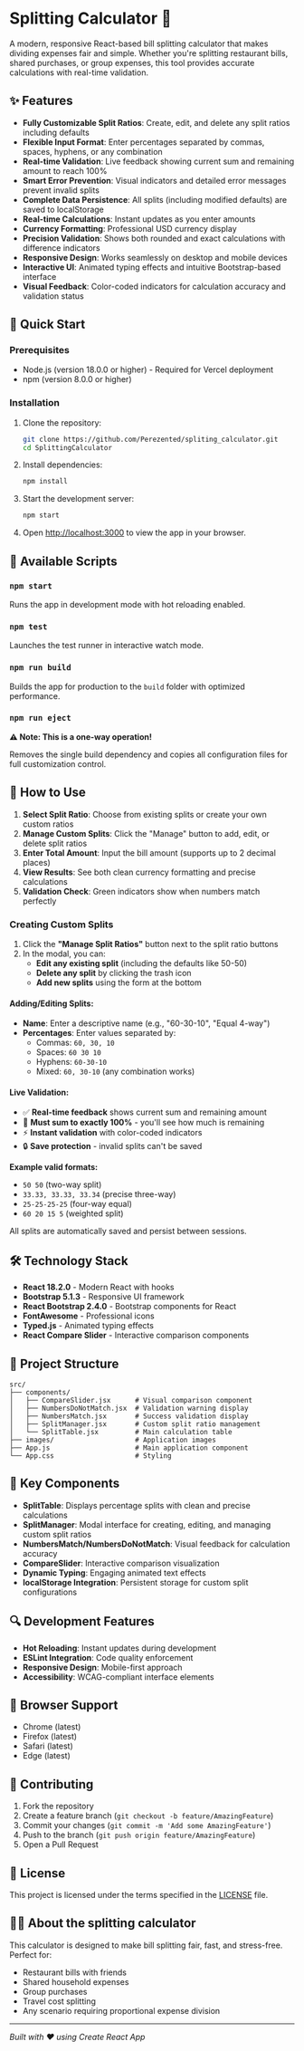 # Splitting Calculator 🧮

A modern, responsive React-based bill splitting calculator that makes dividing expenses fair and simple. Whether you're splitting restaurant bills, shared purchases, or group expenses, this tool provides accurate calculations with real-time validation.

## ✨ Features

- **Fully Customizable Split Ratios**: Create, edit, and delete any split ratios including defaults
- **Flexible Input Format**: Enter percentages separated by commas, spaces, hyphens, or any combination
- **Real-time Validation**: Live feedback showing current sum and remaining amount to reach 100%
- **Smart Error Prevention**: Visual indicators and detailed error messages prevent invalid splits
- **Complete Data Persistence**: All splits (including modified defaults) are saved to localStorage
- **Real-time Calculations**: Instant updates as you enter amounts
- **Currency Formatting**: Professional USD currency display
- **Precision Validation**: Shows both rounded and exact calculations with difference indicators
- **Responsive Design**: Works seamlessly on desktop and mobile devices
- **Interactive UI**: Animated typing effects and intuitive Bootstrap-based interface
- **Visual Feedback**: Color-coded indicators for calculation accuracy and validation status

## 🚀 Quick Start

### Prerequisites

- Node.js (version 18.0.0 or higher) - Required for Vercel deployment
- npm (version 8.0.0 or higher)

### Installation

1. Clone the repository:
   ```bash
   git clone https://github.com/Perezented/spliting_calculator.git
   cd SplittingCalculator
   ```

2. Install dependencies:
   ```bash
   npm install
   ```

3. Start the development server:
   ```bash
   npm start
   ```

4. Open [http://localhost:3000](http://localhost:3000) to view the app in your browser.

## 🔧 Available Scripts

### `npm start`
Runs the app in development mode with hot reloading enabled.

### `npm test`
Launches the test runner in interactive watch mode.

### `npm run build`
Builds the app for production to the `build` folder with optimized performance.

### `npm run eject`
**⚠️ Note: This is a one-way operation!**

Removes the single build dependency and copies all configuration files for full customization control.

## 🎯 How to Use

1. **Select Split Ratio**: Choose from existing splits or create your own custom ratios
2. **Manage Custom Splits**: Click the "Manage" button to add, edit, or delete split ratios
3. **Enter Total Amount**: Input the bill amount (supports up to 2 decimal places)
4. **View Results**: See both clean currency formatting and precise calculations
5. **Validation Check**: Green indicators show when numbers match perfectly

### Creating Custom Splits

1. Click the **"Manage Split Ratios"** button next to the split ratio buttons
2. In the modal, you can:
   - **Edit any existing split** (including the defaults like 50-50)
   - **Delete any split** by clicking the trash icon
   - **Add new splits** using the form at the bottom

#### Adding/Editing Splits:
- **Name**: Enter a descriptive name (e.g., "60-30-10", "Equal 4-way")
- **Percentages**: Enter values separated by:
  - Commas: `60, 30, 10`
  - Spaces: `60 30 10`
  - Hyphens: `60-30-10`
  - Mixed: `60, 30-10` (any combination works)

#### Live Validation:
- ✅ **Real-time feedback** shows current sum and remaining amount
- 🎯 **Must sum to exactly 100%** - you'll see how much is remaining
- ⚡ **Instant validation** with color-coded indicators
- 🔒 **Save protection** - invalid splits can't be saved

**Example valid formats:**
- `50 50` (two-way split)
- `33.33, 33.33, 33.34` (precise three-way)
- `25-25-25-25` (four-way equal)
- `60 20 15 5` (weighted split)

All splits are automatically saved and persist between sessions.

## 🛠️ Technology Stack

- **React 18.2.0** - Modern React with hooks
- **Bootstrap 5.1.3** - Responsive UI framework
- **React Bootstrap 2.4.0** - Bootstrap components for React
- **FontAwesome** - Professional icons
- **Typed.js** - Animated typing effects
- **React Compare Slider** - Interactive comparison components

## 📁 Project Structure

```
src/
├── components/
│   ├── CompareSlider.jsx      # Visual comparison component
│   ├── NumbersDoNotMatch.jsx  # Validation warning display
│   ├── NumbersMatch.jsx       # Success validation display
│   ├── SplitManager.jsx       # Custom split ratio management
│   └── SplitTable.jsx         # Main calculation table
├── images/                    # Application images
├── App.js                     # Main application component
└── App.css                    # Styling
```

## 🎨 Key Components

- **SplitTable**: Displays percentage splits with clean and precise calculations
- **SplitManager**: Modal interface for creating, editing, and managing custom split ratios
- **NumbersMatch/NumbersDoNotMatch**: Visual feedback for calculation accuracy
- **CompareSlider**: Interactive comparison visualization
- **Dynamic Typing**: Engaging animated text effects
- **localStorage Integration**: Persistent storage for custom split configurations

## 🔍 Development Features

- **Hot Reloading**: Instant updates during development
- **ESLint Integration**: Code quality enforcement
- **Responsive Design**: Mobile-first approach
- **Accessibility**: WCAG-compliant interface elements

## 📱 Browser Support

- Chrome (latest)
- Firefox (latest)
- Safari (latest)
- Edge (latest)

## 🤝 Contributing

1. Fork the repository
2. Create a feature branch (`git checkout -b feature/AmazingFeature`)
3. Commit your changes (`git commit -m 'Add some AmazingFeature'`)
4. Push to the branch (`git push origin feature/AmazingFeature`)
5. Open a Pull Request

## 📄 License

This project is licensed under the terms specified in the [LICENSE](LICENSE) file.

## 🙋‍♀️ About the splitting calculator

This calculator is designed to make bill splitting fair, fast, and stress-free. Perfect for:
- Restaurant bills with friends
- Shared household expenses
- Group purchases
- Travel cost splitting
- Any scenario requiring proportional expense division

---

*Built with ❤️ using Create React App*
